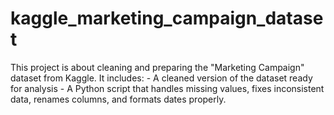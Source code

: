 # kaggle_marketing_campaign_dataset
This project is about cleaning and preparing the "Marketing Campaign" dataset from Kaggle.  It includes: - A cleaned version of the dataset ready for analysis - A Python script that handles missing values, fixes inconsistent data, renames columns, and formats dates properly.
